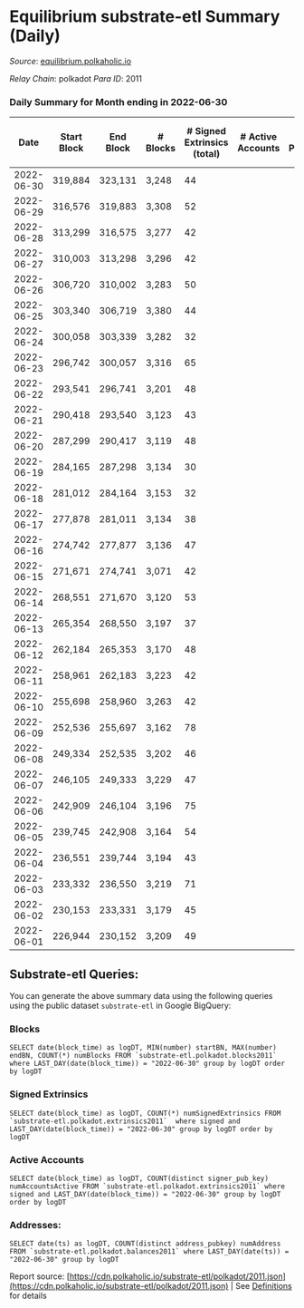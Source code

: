 # Equilibrium substrate-etl Summary (Daily)

_Source_: [equilibrium.polkaholic.io](https://equilibrium.polkaholic.io)

*Relay Chain*: polkadot
*Para ID*: 2011



### Daily Summary for Month ending in 2022-06-30


| Date | Start Block | End Block | # Blocks | # Signed Extrinsics (total) | # Active Accounts | # Passive | # New | # Addresses with Balances | # Events | # Transfers | # XCM Transfers In | # XCM Transfers Out |
| ---- | ----------- | --------- | -------- | --------------------------- | ----------------- | --------- | ----- | ------------------------- | -------- | ----------- | ------------------ | ------------------- |
| 2022-06-30 | 319,884 | 323,131 | 3,248  | 44 |  |  |  | 3,836 | 6,705 |   |   |   |
| 2022-06-29 | 316,576 | 319,883 | 3,308  | 52 |  |  |  | 3,826 | 6,863 |   |   |   |
| 2022-06-28 | 313,299 | 316,575 | 3,277  | 42 |  |  |  | 3,816 | 6,731 |   |   |   |
| 2022-06-27 | 310,003 | 313,298 | 3,296  | 42 |  |  |  | 3,810 | 6,805 |   |   |   |
| 2022-06-26 | 306,720 | 310,002 | 3,283  | 50 |  |  |  | 3,796 | 6,785 |   |   |   |
| 2022-06-25 | 303,340 | 306,719 | 3,380  | 44 |  |  |  | 3,787 | 6,972 |   |   |   |
| 2022-06-24 | 300,058 | 303,339 | 3,282  | 32 |  |  |  | 3,775 | 6,728 |   |   |   |
| 2022-06-23 | 296,742 | 300,057 | 3,316  | 65 |  |  |  | 3,770 | 6,922 |   |   |   |
| 2022-06-22 | 293,541 | 296,741 | 3,201  | 48 |  |  |  | 3,753 | 6,624 |   |   |   |
| 2022-06-21 | 290,418 | 293,540 | 3,123  | 43 |  |  |  | 3,743 | 6,464 |   |   |   |
| 2022-06-20 | 287,299 | 290,417 | 3,119  | 48 |  |  |  | 3,728 | 6,438 |   |   |   |
| 2022-06-19 | 284,165 | 287,298 | 3,134  | 30 |  |  |  | 3,587 | 6,410 |   |   |   |
| 2022-06-18 | 281,012 | 284,164 | 3,153  | 32 |  |  |  | 3,580 | 6,463 |   |   |   |
| 2022-06-17 | 277,878 | 281,011 | 3,134  | 38 |  |  |  | 3,573 | 6,464 |   |   |   |
| 2022-06-16 | 274,742 | 277,877 | 3,136  | 47 |  |  |  | 3,564 | 6,479 |   |   |   |
| 2022-06-15 | 271,671 | 274,741 | 3,071  | 42 |  |  |  | 3,556 | 6,350 |   |   |   |
| 2022-06-14 | 268,551 | 271,670 | 3,120  | 53 |  |  |  | 3,546 | 6,483 |   |   |   |
| 2022-06-13 | 265,354 | 268,550 | 3,197  | 37 |  |  |  | 3,537 | 6,569 |   |   |   |
| 2022-06-12 | 262,184 | 265,353 | 3,170  | 48 |  |  |  | 3,533 | 6,582 |   |   |   |
| 2022-06-11 | 258,961 | 262,183 | 3,223  | 42 |  |  |  | 3,515 | 6,646 |   |   |   |
| 2022-06-10 | 255,698 | 258,960 | 3,263  | 42 |  |  |  | 3,507 | 6,721 |   |   |   |
| 2022-06-09 | 252,536 | 255,697 | 3,162  | 78 |  |  |  | 3,493 | 6,707 |   |   |   |
| 2022-06-08 | 249,334 | 252,535 | 3,202  | 46 |  |  |  | 3,466 | 6,626 |   |   |   |
| 2022-06-07 | 246,105 | 249,333 | 3,229  | 47 |  |  |  | 3,394 | 6,679 |   |   |   |
| 2022-06-06 | 242,909 | 246,104 | 3,196  | 75 |  |  |  | 3,385 | 6,762 |   |   |   |
| 2022-06-05 | 239,745 | 242,908 | 3,164  | 54 |  |  |  | 3,364 | 6,582 |   |   |   |
| 2022-06-04 | 236,551 | 239,744 | 3,194  | 43 |  |  |  | 3,349 | 6,602 |   |   |   |
| 2022-06-03 | 233,332 | 236,550 | 3,219  | 71 |  |  |  | 3,335 | 14,612 |   |   |   |
| 2022-06-02 | 230,153 | 233,331 | 3,179  | 45 |  |  |  | 840 | 6,575 |   |   |   |
| 2022-06-01 | 226,944 | 230,152 | 3,209  | 49 |  |  |  | 824 | 6,653 |   |   |   |

## Substrate-etl Queries:
You can generate the above summary data using the following queries using the public dataset `substrate-etl` in Google BigQuery:


### Blocks
```
SELECT date(block_time) as logDT, MIN(number) startBN, MAX(number) endBN, COUNT(*) numBlocks FROM `substrate-etl.polkadot.blocks2011`  where LAST_DAY(date(block_time)) = "2022-06-30" group by logDT order by logDT
```


### Signed Extrinsics
```
SELECT date(block_time) as logDT, COUNT(*) numSignedExtrinsics FROM `substrate-etl.polkadot.extrinsics2011`  where signed and LAST_DAY(date(block_time)) = "2022-06-30" group by logDT order by logDT
```


### Active Accounts
```
SELECT date(block_time) as logDT, COUNT(distinct signer_pub_key) numAccountsActive FROM `substrate-etl.polkadot.extrinsics2011` where signed and LAST_DAY(date(block_time)) = "2022-06-30" group by logDT order by logDT
```


### Addresses:
```
SELECT date(ts) as logDT, COUNT(distinct address_pubkey) numAddress FROM `substrate-etl.polkadot.balances2011` where LAST_DAY(date(ts)) = "2022-06-30" group by logDT
```



Report source: [https://cdn.polkaholic.io/substrate-etl/polkadot/2011.json](https://cdn.polkaholic.io/substrate-etl/polkadot/2011.json) | See [Definitions](/DEFINITIONS.md) for details
